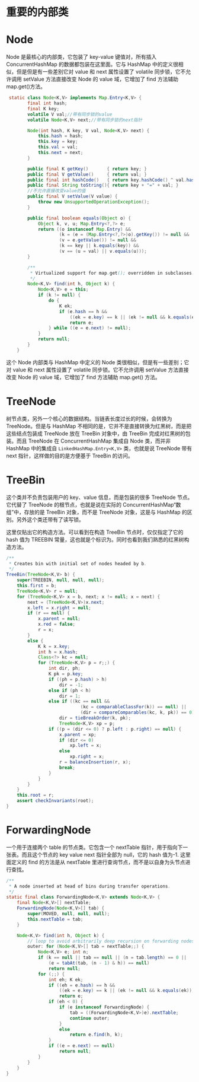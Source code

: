 # 重要的内部类

# Node

Node 是最核心的内部类，它包装了 key-value 键值对，所有插入 ConcurrentHashMap 的数据都包装在这里面。它与 HashMap 中的定义很相似，但是但是有一些差别它对 value 和 next 属性设置了 volatile 同步锁，它不允许调用 setValue 方法直接改变 Node 的 value 域，它增加了 find 方法辅助 map.get()方法。

```java
 static class Node<K,V> implements Map.Entry<K,V> {
        final int hash;
        final K key;
        volatile V val;//带有同步锁的value
        volatile Node<K,V> next;//带有同步锁的next指针

        Node(int hash, K key, V val, Node<K,V> next) {
            this.hash = hash;
            this.key = key;
            this.val = val;
            this.next = next;
        }

        public final K getKey()       { return key; }
        public final V getValue()     { return val; }
        public final int hashCode()   { return key.hashCode() ^ val.hashCode(); }
        public final String toString(){ return key + "=" + val; }
        //不允许直接改变value的值
        public final V setValue(V value) {
            throw new UnsupportedOperationException();
        }

        public final boolean equals(Object o) {
            Object k, v, u; Map.Entry<?,?> e;
            return ((o instanceof Map.Entry) &&
                    (k = (e = (Map.Entry<?,?>)o).getKey()) != null &&
                    (v = e.getValue()) != null &&
                    (k == key || k.equals(key)) &&
                    (v == (u = val) || v.equals(u)));
        }

        /**
         * Virtualized support for map.get(); overridden in subclasses.
         */
        Node<K,V> find(int h, Object k) {
            Node<K,V> e = this;
            if (k != null) {
                do {
                    K ek;
                    if (e.hash == h &&
                        ((ek = e.key) == k || (ek != null && k.equals(ek))))
                        return e;
                } while ((e = e.next) != null);
            }
            return null;
        }
    }

```

这个 Node 内部类与 HashMap 中定义的 Node 类很相似，但是有一些差别；它对 value 和 next 属性设置了 volatile 同步锁。它不允许调用 setValue 方法直接改变 Node 的 value 域，它增加了 find 方法辅助 map.get() 方法。

# TreeNode

树节点类，另外一个核心的数据结构。当链表长度过长的时候，会转换为 TreeNode。但是与 HashMap 不相同的是，它并不是直接转换为红黑树，而是把这些结点包装成 TreeNode 放在 TreeBin 对象中，由 TreeBin 完成对红黑树的包装。而且 TreeNode 在 ConcurrentHashMap 集成自 Node 类，而并非 HashMap 中的集成自 `LinkedHashMap.Entry<K,V>` 类，也就是说 TreeNode 带有 next 指针，这样做的目的是方便基于 TreeBin 的访问。

# TreeBin

这个类并不负责包装用户的 key、value 信息，而是包装的很多 TreeNode 节点。它代替了 TreeNode 的根节点，也就是说在实际的 ConcurrentHashMap“数组”中，存放的是 TreeBin 对象，而不是 TreeNode 对象，这是与 HashMap 的区别。另外这个类还带有了读写锁。

这里仅贴出它的构造方法。可以看到在构造 TreeBin 节点时，仅仅指定了它的 hash 值为 TREEBIN 常量，这也就是个标识为。同时也看到我们熟悉的红黑树构造方法。

```java
/**
 * Creates bin with initial set of nodes headed by b.
 */
TreeBin(TreeNode<K,V> b) {
    super(TREEBIN, null, null, null);
    this.first = b;
    TreeNode<K,V> r = null;
    for (TreeNode<K,V> x = b, next; x != null; x = next) {
        next = (TreeNode<K,V>)x.next;
        x.left = x.right = null;
        if (r == null) {
            x.parent = null;
            x.red = false;
            r = x;
        }
        else {
            K k = x.key;
            int h = x.hash;
            Class<?> kc = null;
            for (TreeNode<K,V> p = r;;) {
                int dir, ph;
                K pk = p.key;
                if ((ph = p.hash) > h)
                    dir = -1;
                else if (ph < h)
                    dir = 1;
                else if ((kc == null &&
                            (kc = comparableClassFor(k)) == null) ||
                            (dir = compareComparables(kc, k, pk)) == 0)
                    dir = tieBreakOrder(k, pk);
                    TreeNode<K,V> xp = p;
                if ((p = (dir <= 0) ? p.left : p.right) == null) {
                    x.parent = xp;
                    if (dir <= 0)
                        xp.left = x;
                    else
                        xp.right = x;
                    r = balanceInsertion(r, x);
                    break;
                }
            }
        }
    }
    this.root = r;
    assert checkInvariants(root);
}
```

# ForwardingNode

一个用于连接两个 table 的节点类。它包含一个 nextTable 指针，用于指向下一张表。而且这个节点的 key value next 指针全部为 null，它的 hash 值为-1. 这里面定义的 find 的方法是从 nextTable 里进行查询节点，而不是以自身为头节点进行查找。

```java
/**
 * A node inserted at head of bins during transfer operations.
 */
static final class ForwardingNode<K,V> extends Node<K,V> {
    final Node<K,V>[] nextTable;
    ForwardingNode(Node<K,V>[] tab) {
        super(MOVED, null, null, null);
        this.nextTable = tab;
    }

    Node<K,V> find(int h, Object k) {
        // loop to avoid arbitrarily deep recursion on forwarding nodes
        outer: for (Node<K,V>[] tab = nextTable;;) {
            Node<K,V> e; int n;
            if (k == null || tab == null || (n = tab.length) == 0 ||
                (e = tabAt(tab, (n - 1) & h)) == null)
                return null;
            for (;;) {
                int eh; K ek;
                if ((eh = e.hash) == h &&
                    ((ek = e.key) == k || (ek != null && k.equals(ek))))
                    return e;
                if (eh < 0) {
                    if (e instanceof ForwardingNode) {
                        tab = ((ForwardingNode<K,V>)e).nextTable;
                        continue outer;
                    }
                    else
                        return e.find(h, k);
                }
                if ((e = e.next) == null)
                    return null;
            }
        }
    }
}
```
